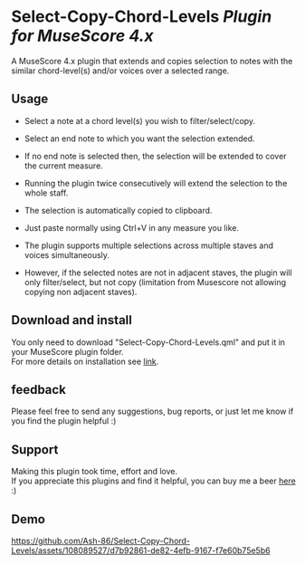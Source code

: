 # Select-Copy-Chord-Levels *Plugin for MuseScore 4.x*
 A MuseScore 4.x plugin that extends and copies selection to notes with the similar chord-level(s) and/or voices over a selected range.  

 ## Usage
 - Select a note at a chord level(s) you wish to filter/select/copy.
   
 - Select an end note to which you want the selection extended.
    
 - If no end note is selected then, the selection will be extended to cover the current measure.

 - Running the plugin twice consecutively will extend the selection to the whole staff.
   
 - The selection is automatically copied to clipboard.
   
 - Just paste normally using Ctrl+V in any measure you like.  

 - The plugin supports multiple selections across multiple staves and voices simultaneously. 

 - However, if the selected notes are not in adjacent staves, the plugin will only filter/select, but not copy (limitation from Musescore not allowing copying non adjacent staves).

 ## Download and install
 You only need to download "Select-Copy-Chord-Levels.qml" and put it in your MuseScore plugin folder.  
 For more details on installation see [link](https://musescore.org/en/handbook/3/plugins#installation).

 ## feedback
 Please feel free to send any suggestions, bug reports, or just let me know if you find the plugin helpful  :)

 ## Support 
 Making this plugin took time, effort and love.   
 If you appreciate this plugins and find it helpful, you can buy me a beer
 [here](https://www.paypal.com/donate/?hosted_button_id=BH676KMHGVHC8) :)


 ## Demo
 https://github.com/Ash-86/Select-Copy-Chord-Levels/assets/108089527/d7b92861-de82-4efb-9167-f7e60b75e5b6

